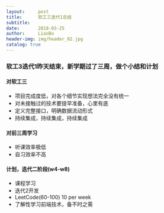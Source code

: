 ```yaml
---
layout:     post
title:      软工三迭代1总结
subtitle:   
date:       2018-03-25
author:     LiaoBo
header-img: img/header_02.jpg
catalog: true
---
```


### 软工3迭代1昨天结束，新学期过了三周，做个小结和计划

#### 对软工三
- 项目完成度低，对各个细节实现想法完全没有统一
- 对未接触过的技术要提早准备，心里有底
- 定义完整接口，明确数据流动形式
- 持续集成，持续集成，持续集成

#### 对前三周学习
- 听课效率极低
- 自习效率不高

#### 计划，迭代二阶段(w4-w8)
- 课程学习 
- 迭代2开发
- LeetCode(60-100)  10 per week
- 了解性学习前端技术，备不时之需

